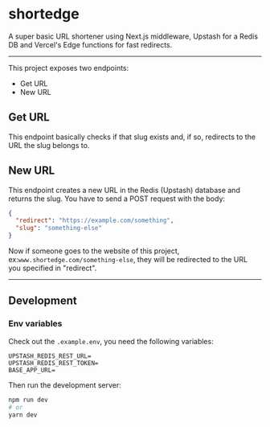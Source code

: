 # shortedge

A super basic URL shortener using Next.js middleware, Upstash for a Redis DB and Vercel's Edge functions for fast redirects.

---

This project exposes two endpoints:

- Get URL
- New URL

## Get URL

This endpoint basically checks if that slug exists and, if so, redirects to the URL the slug belongs to.

## New URL

This endpoint creates a new URL in the Redis (Upstash) database and returns the slug. You have to send a POST request with the body:

```json
{
  "redirect": "https://example.com/something",
  "slug": "something-else"
}
```

Now if someone goes to the website of this project, ex:`www.shortedge.com/something-else`, they will be redirected to the URL you specified in "redirect".

---

## Development

### Env variables

Check out the `.example.env`, you need the following variables:

```env
UPSTASH_REDIS_REST_URL=
UPSTASH_REDIS_REST_TOKEN=
BASE_APP_URL=
```

Then run the development server:

```bash
npm run dev
# or
yarn dev
```
